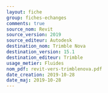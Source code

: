 ```yaml
---
layout: fiche
group: fiches-echanges
comments: true
source_nom: Revit
source_version: 2019
source_editeur: Autodesk
destination_nom: Trimble Nova
destination_version: 15.1
destination_editeur: Trimble
usage_metier: Fluides
nom_pdf: revit-vers-trimblenova.pdf
date_creation: 2019-10-28
date_maj: 2019-10-28
---
```

